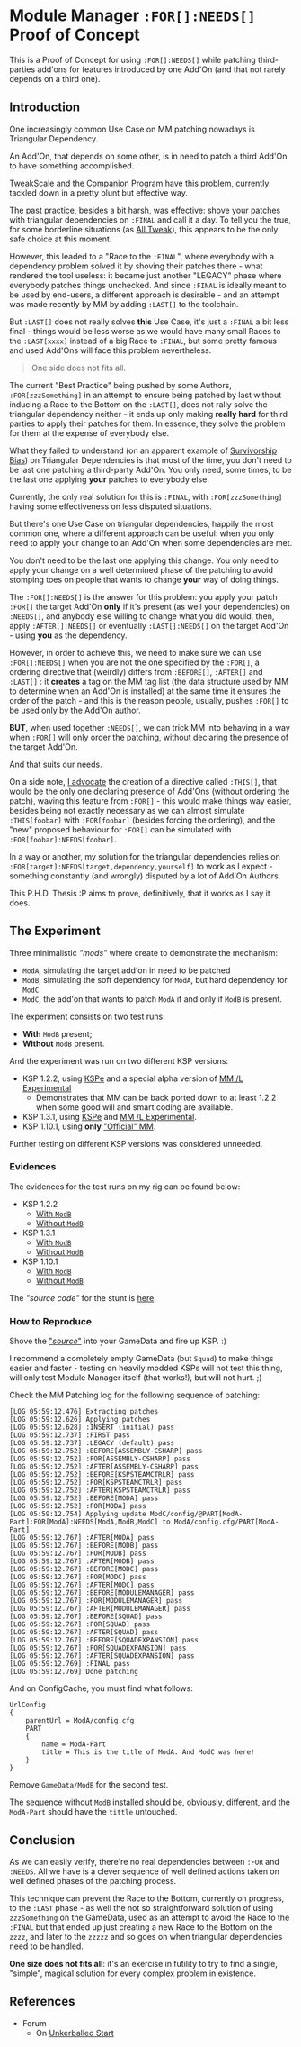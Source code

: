 # Module Manager `:FOR[]:NEEDS[]` Proof of Concept

This is a Proof of Concept for using `:FOR[]:NEEDS[]` while patching third-parties add'ons for features introduced by one Add'On (and that not rarely depends on a third one).

## Introduction

One increasingly common Use Case on MM patching nowadays is Triangular Dependency.

An Add'On, that depends on some other, is in need to patch a third Add'On to have something accomplished.

[TweakScale](https://forum.kerbalspaceprogram.com/index.php?/topic/179030-ksp-141-tweakscale-under-lisias-management-24321-2020-00804/) and the [Companion Program](https://forum.kerbalspaceprogram.com/index.php?/topic/192216-tweakscale-companion-program-2020-0824/) have this problem, currently tackled down in a pretty blunt but effective way.

The past practice, besides a bit harsh, was effective: shove your patches with triangular dependencies on `:FINAL` and call it a day. To tell you the true, for some borderline situations (as [All Tweak](https://forum.kerbalspaceprogram.com/index.php?/topic/182700-*)), this appears to be the only safe choice at this moment.

However, this leaded to a "Race to the `:FINAL`", where everybody with a dependency problem solved it by shoving their patches there - what rendered the tool useless: it became just another "LEGACY" phase where everybody patches things unchecked. And since `:FINAL` is ideally meant to be used by end-users, a different approach is desirable - and an attempt was made recently by MM by adding `:LAST[]` to the toolchain.

But `:LAST[]` does not really solves **this** Use Case, it's just a `:FINAL` a bit less final - things would be less worse as we would have many small Races to the `:LAST[xxxx]` instead of a big Race to `:FINAL`, but some pretty famous and used Add'Ons will face this problem nevertheless.

> One side does not fits all.

The current "Best Practice" being pushed by some Authors, `:FOR[zzzSomething]` in an attempt to ensure being patched by last without inducing a Race to the Bottom on the `:LAST[]`, does not rally solve the triangular dependency neither - it ends up only making **really hard** for third parties to apply their patches for them. In essence, they solve the problem for them at the expense of everybody else.

What they failed to understand (on an apparent example of [Survivorship Bias](https://en.wikipedia.org/wiki/Survivorship_bias)) on Triangular Dependencies is that most of the time, you don't need to be last one patching a third-party Add'On. You only need, some times, to be the last one applying **your** patches to everybody else.

Currently, the only real solution for this is `:FINAL`, with `:FOR[zzzSomething]` having some effectiveness on less disputed situations.

But there's one Use Case on triangular dependencies, happily the most common one, where a different approach can be useful: when you only need to apply your change to an Add'On when some dependencies are met.

You don't need to be the last one applying this change. You only need to apply your change on a well determined phase of the patching to avoid stomping toes on people that wants to change **your** way of doing things.

The `:FOR[]:NEEDS[]` is the answer for this problem: you apply your patch `:FOR[]` the target Add'On **only** if it's present (as well your dependencies) on `:NEEDS[]`, and anybody else willing to change what you did would, then, apply `:AFTER[]:NEEDS[]` or eventually `:LAST[]:NEEDS[]` on the target Add'On - using **you** as the dependency. 

However, in order to achieve this, we need to make sure we can use `:FOR[]:NEEDS[]` when you are not the one specified by the `:FOR[]`, a ordering directive that (weirdly) differs from `:BEFORE[]`, `:AFTER[]` and `:LAST[]` : it **creates** a tag on the MM tag list (the data structure used by MM to determine when an Add'On is installed) at the same time it ensures the order of the patch - and this is the reason people, usually, pushes `:FOR[]` to be used only by the Add'On author.

**BUT**, when used together `:NEEDS[]`, we can trick MM into behaving in a way when `:FOR[]` will only order the patching, without declaring the presence of the target Add'On.

And that suits our needs.

On a side note, [I advocate](https://forum.kerbalspaceprogram.com/index.php?/topic/179030-ksp-141-tweakscale-under-lisias-management-24321-2020-00804/&do=findComment&comment=3827049) the creation of a directive called `:THIS[]`, that would be the only one declaring presence of Add'Ons (without ordering the patch), waving this feature from `:FOR[]` - this would make things way easier, besides being not exactly necessary as we can almost simulate `:THIS[foobar]` with `:FOR[foobar]` (besides forcing the ordering), and the "new" proposed behaviour for `:FOR[]` can be simulated with `:FOR[foobar]:NEEDS[foobar]`.

In a way or another, my solution for the triangular dependencies relies on `:FOR[target]:NEEDS[target,dependency,yourself]` to work as I expect - something constantly (and wrongly) disputed by a lot of Add'On Authors.

This P.H.D. Thesis :P aims to prove, definitively, that it works as I say it does.


## The Experiment

Three minimalistic *"mods"* where create to demonstrate the mechanism:

* `ModA`, simulating the target add'on in need to be patched
* `ModB`, simulating the soft dependency for `ModA`, but hard dependency for `ModC`
* `ModC`, the add'on that wants to patch `ModA` if and only if `ModB` is present.

The experiment consists on two test runs:

* **With** `ModB` present;
* **Without** `ModB` present.

And the experiment was run on two different KSP versions:

* KSP 1.2.2, using [KSPe](https://github.com/net-lisias-ksp/KSPAPIExtensions) and a special alpha version of [MM /L Experimental](https://github.com/net-lisias-ksp/ModuleManager)
	+ Demonstrates that MM can be back ported down to at least 1.2.2 when some good will and smart coding are available.
* KSP 1.3.1, using [KSPe](https://github.com/net-lisias-ksp/KSPAPIExtensions) and [MM /L Experimental](https://github.com/net-lisias-ksp/ModuleManager).
* KSP 1.10.1, using **only** ["Official" MM](https://forum.kerbalspaceprogram.com/index.php?/topic/50533-*).

Further testing on different KSP versions was considered unneeded.

### Evidences

The evidences for the test runs on my rig can be found below:

* KSP 1.2.2
	+ [With `ModB`](./Evidences/1.2.2/0-With-ModB)
	+ [Without `ModB`](./Evidences/1.2.2/1-Without-ModB)
* KSP 1.3.1
	+ [With `ModB`](./Evidences/1.3.1/0-With-ModB)
	+ [Without `ModB`](./Evidences/1.3.1/1-Without-ModB)
* KSP 1.10.1
	+ [With `ModB`](./Evidences/1.10.1/0-With-ModB)
	+ [Without `ModB`](./Evidences/1.10.1/1-Without-ModB)

The *"source code"* for the stunt is [here](./GameData).

### How to Reproduce

Shove the ["*source*"](./GameData) into your GameData and fire up KSP. :)

I recommend a completely empty GameData (but `Squad`) to make things easier and faster - testing on heavily modded KSPs will not test this thing, will only test Module Manager itself (that works!), but will not hurt. ;)

Check the MM Patching log for the following sequence of patching:

```
[LOG 05:59:12.476] Extracting patches
[LOG 05:59:12.626] Applying patches
[LOG 05:59:12.628] :INSERT (initial) pass
[LOG 05:59:12.737] :FIRST pass
[LOG 05:59:12.737] :LEGACY (default) pass
[LOG 05:59:12.752] :BEFORE[ASSEMBLY-CSHARP] pass
[LOG 05:59:12.752] :FOR[ASSEMBLY-CSHARP] pass
[LOG 05:59:12.752] :AFTER[ASSEMBLY-CSHARP] pass
[LOG 05:59:12.752] :BEFORE[KSPSTEAMCTRLR] pass
[LOG 05:59:12.752] :FOR[KSPSTEAMCTRLR] pass
[LOG 05:59:12.752] :AFTER[KSPSTEAMCTRLR] pass
[LOG 05:59:12.752] :BEFORE[MODA] pass
[LOG 05:59:12.752] :FOR[MODA] pass
[LOG 05:59:12.754] Applying update ModC/config/@PART[ModA-Part]:FOR[ModA]:NEEDS[ModA,ModB,ModC] to ModA/config.cfg/PART[ModA-Part]
[LOG 05:59:12.767] :AFTER[MODA] pass
[LOG 05:59:12.767] :BEFORE[MODB] pass
[LOG 05:59:12.767] :FOR[MODB] pass
[LOG 05:59:12.767] :AFTER[MODB] pass
[LOG 05:59:12.767] :BEFORE[MODC] pass
[LOG 05:59:12.767] :FOR[MODC] pass
[LOG 05:59:12.767] :AFTER[MODC] pass
[LOG 05:59:12.767] :BEFORE[MODULEMANAGER] pass
[LOG 05:59:12.767] :FOR[MODULEMANAGER] pass
[LOG 05:59:12.767] :AFTER[MODULEMANAGER] pass
[LOG 05:59:12.767] :BEFORE[SQUAD] pass
[LOG 05:59:12.767] :FOR[SQUAD] pass
[LOG 05:59:12.767] :AFTER[SQUAD] pass
[LOG 05:59:12.767] :BEFORE[SQUADEXPANSION] pass
[LOG 05:59:12.767] :FOR[SQUADEXPANSION] pass
[LOG 05:59:12.767] :AFTER[SQUADEXPANSION] pass
[LOG 05:59:12.769] :FINAL pass
[LOG 05:59:12.769] Done patching
```
And on ConfigCache, you must find what follows:

```
UrlConfig
{
	parentUrl = ModA/config.cfg
	PART
	{
		name = ModA-Part
		title = This is the title of ModA. And ModC was here!
	}
}
```

Remove `GameData/ModB` for the second test.

The sequence without `ModB` installed should be, obviously, different, and the `ModA-Part` should have the `tittle` untouched.


## Conclusion

As we can easily verify, there're no real dependencies between `:FOR` and `:NEEDS`. All we have is a clever sequence of well defined actions taken on well defined phases of the patching process.

This technique can prevent the Race to the Bottom, currently on progress, to the `:LAST` phase - as well the not so straightforward solution of using `zzzSomething` on the GameData, used as an attempt to avoid the Race to the `:FINAL` but that ended up just creating a new Race to the Bottom on the `zzzz`, and later to the `zzzzz` and so goes on when triangular dependencies need to be handled.

**One size does not fits all**: it's an exercise in futility to try to find a single, "simple", magical solution for every complex problem in existence.


## References

* Forum
	+ On [Unkerballed Start](https://forum.kerbalspaceprogram.com/index.php?/topic/196589-1101-unkerballed-start-v120-under-new-management-aug-28-2020/&do=findComment&comment=3848345) 
